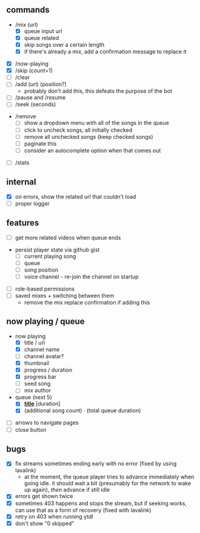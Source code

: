 ## commands

- /mix (url)
  - [x] queue input url
  - [x] queue related
  - [x] skip songs over a certain length
  - [x] if there's already a mix, add a confirmation message to replace it
- [x] /now-playing
- [x] /skip (count=1)
- [ ] /clear
- [ ] /add (url) (position?)
  - probably don't add this, this defeats the purpose of the bot
- [ ] /pause and /resume
- [ ] /seek (seconds)
- /remove
  - [ ] show a dropdown menu with all of the songs in the queue
  - [ ] click to uncheck songs, all initially checked
  - [ ] remove all unchecked songs (keep checked songs)
  - [ ] paginate this
  - [ ] consider an autocomplete option when that comes out
- [ ] /stats

## internal

- [x] on errors, show the related url that couldn't load
- [ ] proper logger

## features

- [ ] get more related videos when queue ends
- persist player state via github gist
  - [ ] current playing song
  - [ ] queue
  - [ ] song position
  - [ ] voice channel - re-join the channel on startup
- [ ] role-based permissions
- [ ] saved mixes + switching between them
  - remove the mix replace confirmation if adding this

## now playing / queue

- now playing
  - [x] title / url
  - [x] channel name
  - [ ] channel avatar?
  - [x] thumbnail
  - [x] progress / duration
  - [x] progress bar
  - [ ] seed song
  - [ ] mix author
- queue (next 5)
  - [x] **[title](url)** [duration]
  - [x] (additional song count) ∙ (total queue duration)
- [ ] arrows to navigate pages
- [ ] close button

## bugs

- [x] fix streams sometimes ending early with no error (fixed by using lavalink)
  - at the moment, the queue player tries to advance immediately when going idle. it should wait a bit (presumably for the network to wake up again), _then_ advance if still idle
- [x] errors get shown twice
- [x] sometimes 403 happens and stops the stream, but if seeking works, can use that as a form of recovery (fixed with lavalink)
- [x] retry on 403 when running ytdl
- [x] don't show "0 skipped"
